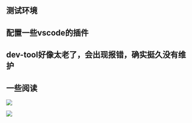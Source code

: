 ## 测试环境  

## 配置一些vscode的插件


## dev-tool好像太老了，会出现报错，确实挺久没有维护


## 一些阅读
![](http://ww1.sinaimg.cn/large/006x4mSyly1gq5mgfpv53j313i0e6ace.jpg)

![](http://ww1.sinaimg.cn/large/006x4mSyly1gq5mji626zj313z0p1q61.jpg)
